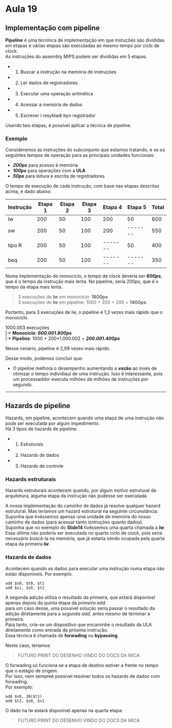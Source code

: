 # Aula 19

## Implementação com pipeline

**Pipeline** é uma técninca de implementação em que instuções são divididas em etapas e várias etapas são executadas ao mesmo tempo por ciclo de clock.     
As instruções do assembly MIPS podem ser divididas em 5 etapas.     
- 1. Buscar a instrução na memória de instruções
- 2. Ler dados de registradores
- 3. Executar uma operação aritmética
- 4. Acessar a memória de dados
- 5. Escrever i resyktadi byn registrador

Usando tais etapas, é possível aplicar a técnica de pipeline.

### Exemplo
Consideremos as instruções do subconjunto que estamos tratando, e os os seguintes tempos de operação para as principais unidades funcionais:
- ***200ps*** para acesso à memória
- ***100ps*** para operações com a **ULA**
- ***50ps*** para leitura e escrita de registradores

O tempo de execução de cada instrução, com base nas etapas descritas acima, é dado abaixo:

Instrução | Etapa 1 | Etapa 2 | Etapa 3 | Etapa 4 | Etapa 5 | **Total** | 
--------- |-------- | ------- | ------- | ------- | ------- | ----- |
lw        | 200     | 50      | 100     | 200     | 50      | 600   |
sw        | 200     | 50      | 100     | 200     | ------- | 550   |
tipo R    | 200     | 50      | 100     | ------- | 50      | 400   |
beq       | 200     | 50      | 100     | ------- | ------- | 350   |

Numa implementação de monociclo, o tempo de clock deveria ser ***600ps***, que é o tempo da instrução mais lenta. No pipeline, seria 200ps, que é o tempo da etapa mais lenta.

> 3 execuções de ***lw*** em monociclo: **1800ps**.     
> 3 execuções de ***lw*** em pipeline: 1000 + 200 + 200 = **1400ps**.       

Portanto, para 3 execuções de lw, o pipeline é 1,3 vezes mais rápido que o monociclo.       

1000.003 execuções       
    |-> **Monociclo**: ***600.001.800ps***      
    |-> **Pipeline**: 1000 + 200*1.000.002 = ***200.001.400ps***    


Nesse cenário, pipeline é 2,99 vezes mais rápido.       

Desse modo, podemos concluir que:
- O pipeline melhora o desempenho aumentando a **vazão** ao invés de otimizar o tempo individiaul de uma instrução. Isso é interessante, pois um processaddor executa milhões de milhões de instruções por segundo.

___
## Hazards de pipeline
Hazards, em pipeline, acontecem quando uma etapa de uma instrução não pode ser executada por algum impedimento.     
Há 3 tipos de hazards de pipeline:
- 1. Estruturais
- 2. Hazards de dados
- 3. Hazards de controle

### Hazards estruturais
Hazards estruturais acontecem quando, por algum motivo estrutural da arquitetura, alguma etapa da instrução não pudesse ser executada.      

A nossa implementação do caminho de dados já resolve qualquer hazard estrutural. Mas teríamos um hazard estrutural na seguinte circunstância:       
Suponha que tivéssemos apenas uma unidade de memória do nosso caminho de dados (para acessar tanto isntruções quanto dados).    
Suponha que no exemplo do **Slide14** tivéssemos uma quarta chamada a ***lw***. 
Essa última não poderia ser executada no quarto ciclo de clock, pois seria necessário buscá-la na memória, que já estaria sendo ocupada pela quarta etapa da primeira ***lw***.


### Hazards de dados
Acontecem quando os dados para executar uma instrução numa etapa não estão disponíveis. Por exemplo:        

    add $s0, $t0, $t1
    add $s1, $s0, $t2

A segunda adição utiliza o resultado da primeira, que estará disponível apenas depois da quinta etapa da *primeira add*.      
para um caso desse, uma possível solução seria passar o resultado da adição diretamente para a *segunda add*, antes mesmo de terminar a primeira.   
Para tanto, cria-se um dispositivo que encaminhe o resultado da ULA diretamente como entrada da próxima instrução.  
Essa técnica é chamada de **forwading** ou **bypassing**.

Neste caso, teríamos

> FUTURO PRINT DO DESENHO VINDO DO DOCS DA MICA

O forwading só funciona se a etapa de destino estiver a frente no tempo que o estágio de origem.    
Por isso, nem sempreé possível resolver todos os hazards de dados com forwading.    
Por exemplo:    

    add $s0, 20($t1)
    add $t2, $s0, $s1

O dado na lw estará disponível apenas na quarta etapa:

> FUTURO PRINT DO DESENHO VINDO DO DOCS DA MICA